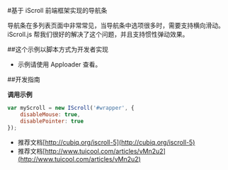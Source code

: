 #基于 iScroll 前端框架实现的导航条

导航条在多列表页面中非常常见，当导航条中选项很多时，需要支持横向滑动。
iScroll.js 帮我们很好的解决了这个问题，并且支持惯性弹动效果。

##这个示例以脚本方式为开发者实现

* 示例请使用 Apploader 查看。

##开发指南

**调用示例**

```js
var myScroll = new IScroll('#wrapper', {
    disableMouse: true,
    disablePointer: true
});
```

* 推荐文档[http://cubiq.org/iscroll-5](http://cubiq.org/iscroll-5)
* 推荐文档[http://www.tuicool.com/articles/vMn2u2](http://www.tuicool.com/articles/vMn2u2)